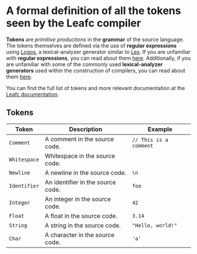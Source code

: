 # A **formal definition** of all the tokens seen by the **Leafc compiler**

**Tokens** are _primitive productions_ in the **grammar** of the source
language. The tokens themselves are defined via the use of **regular expressions**
using [Logos](https://docs.rs/logos/latest/logos/), a lexical-analyzer
generator similar to [Lex](https://en.wikipedia.org/w/index.php?title=Lex_programming_tool&redirect=no).
If you are unfamiliar with **regular expressions**, you can read about
them [here](https://en.wikipedia.org/wiki/Regular_expression).
Additionally, if you are unfamiliar with some of the commonly
used **lexical-analyzer generators** used within the construction
of compilers, you can read about them [here](https://en.wikipedia.org/wiki/Comparison_of_parser_generators).

You can find the full list of tokens and more relevant documentation
at the [Leafc documentation](https://leaf-lang.github.io/leafc/leafc_lexer/enum.Token.html).

## Tokens

| Token        | Description                       | Example                |
| ------------ | --------------------------------- | ---------------------- |
| `Comment`    | A comment in the source code.     | `// This is a comment` |
| `Whitespace` | Whitespace in the source code.    | ` `                    |
| `Newline`    | A newline in the source code.     | `\n`                   |
| `Identifier` | An identifier in the source code. | `foo`                  |
| `Integer`    | An integer in the source code.    | `42`                   |
| `Float`      | A float in the source code.       | `3.14`                 |
| `String`     | A string in the source code.      | `"Hello, world!"`      |
| `Char`       | A character in the source code.   | `'a'`                  |
